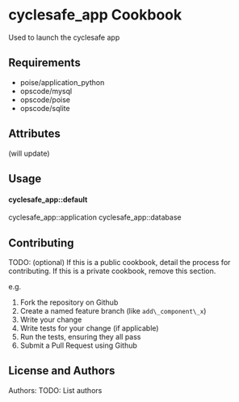 cyclesafe\_app Cookbook
======================
Used to launch the cyclesafe app

Requirements
------------
- poise/application\_python
- opscode/mysql
- opscode/poise
- opscode/sqlite

Attributes
----------
(will update)

Usage
-----
#### cyclesafe\_app::default
cyclesafe\_app::application
cyclesafe\_app::database

Contributing
------------
TODO: (optional) If this is a public cookbook, detail the process for contributing. If this is a private cookbook, remove this section.

e.g.
1. Fork the repository on Github
2. Create a named feature branch (like `add\_component\_x`)
3. Write your change
4. Write tests for your change (if applicable)
5. Run the tests, ensuring they all pass
6. Submit a Pull Request using Github

License and Authors
-------------------
Authors: TODO: List authors
